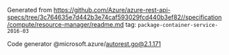 Generated from https://github.com/Azure/azure-rest-api-specs/tree/3c764635e7d442b3e74caf593029fcd440b3ef82//specification/compute/resource-manager/readme.md tag: `package-container-service-2016-03`

Code generator @microsoft.azure/autorest.go@2.1.171


